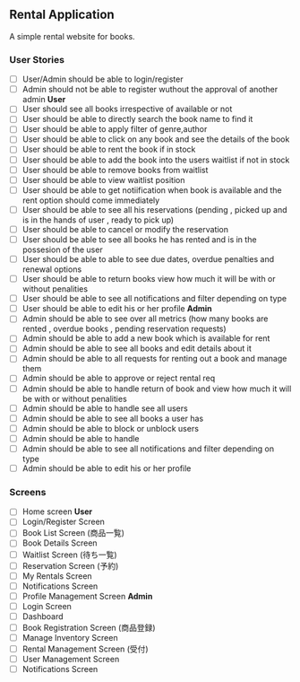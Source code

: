 ## Rental Application

A simple rental website for books.

### User Stories

- [ ] User/Admin should be able to login/register
- [ ] Admin should not be able to register wuthout the approval of another admin
      **User**
- [ ] User should see all books irrespective of available or not
- [ ] User should be able to directly search the book name to find it
- [ ] User should be able to apply filter of genre,author
- [ ] User should be able to click on any book and see the details of the book
- [ ] User should be able to rent the book if in stock
- [ ] User should be able to add the book into the users waitlist if not in stock
- [ ] User should be able to remove books from waitlist
- [ ] User should be able to view waitlist position
- [ ] User should be able to get notiification when book is available and the rent option should come immediately
- [ ] User should be able to see all his reservations (pending , picked up and is in the hands of user , ready to pick up)
- [ ] User should be able to cancel or modify the reservation
- [ ] User should be able to see all books he has rented and is in the possesion of the user
- [ ] User should be able to able to see due dates, overdue penalties and renewal options
- [ ] User should be able to return books view how much it will be with or without penalities
- [ ] User should be able to see all notifications and filter depending on type
- [ ] User should be able to edit his or her profile
      **Admin**
- [ ] Admin should be able to see over all metrics (how many books are rented , overdue books , pending reservation requests)
- [ ] Admin should be able to add a new book which is available for rent
- [ ] Admin should be able to see all books and edit details about it
- [ ] Admin should be able to all requests for renting out a book and manage them
- [ ] Admin should be able to approve or reject rental req
- [ ] Admin should be able to handle return of book and view how much it will be with or without penalities
- [ ] Admin should be able to handle see all users
- [ ] Admin should be able to see all books a user has
- [ ] Admin should be able to block or unblock users
- [ ] Admin should be able to handle
- [ ] Admin should be able to see all notifications and filter depending on type
- [ ] Admin should be able to edit his or her profile

### Screens

- [ ] Home screen
      **User**
- [ ] Login/Register Screen
- [ ] Book List Screen (商品一覧)
- [ ] Book Details Screen
- [ ] Waitlist Screen (待ち一覧)
- [ ] Reservation Screen (予約)
- [ ] My Rentals Screen
- [ ] Notifications Screen
- [ ] Profile Management Screen
      **Admin**
- [ ] Login Screen
- [ ] Dashboard
- [ ] Book Registration Screen (商品登録)
- [ ] Manage Inventory Screen
- [ ] Rental Management Screen (受付)
- [ ] User Management Screen
- [ ] Notifications Screen
